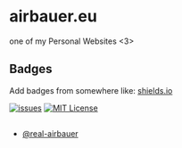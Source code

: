 
# airbauer.eu



one of my Personal Websites <3>
## Badges

Add badges from somewhere like: [shields.io](https://shields.io/)

[![issues](https://img.shields.io/github/issues/real-airbauer/airbauer.eu?style=plastic)](https://choosealicense.com/licenses/mit/)
[![MIT License](https://img.shields.io/github/license/real-airbauer/airbauer.eu)](https://github.com/real-airbauer/airbauer.eu/commit/21c8b26d1e476bf88cab19bf04f02de7f03bd474)


##

- [@real-airbauer](https://github.com/real-airbauer)

